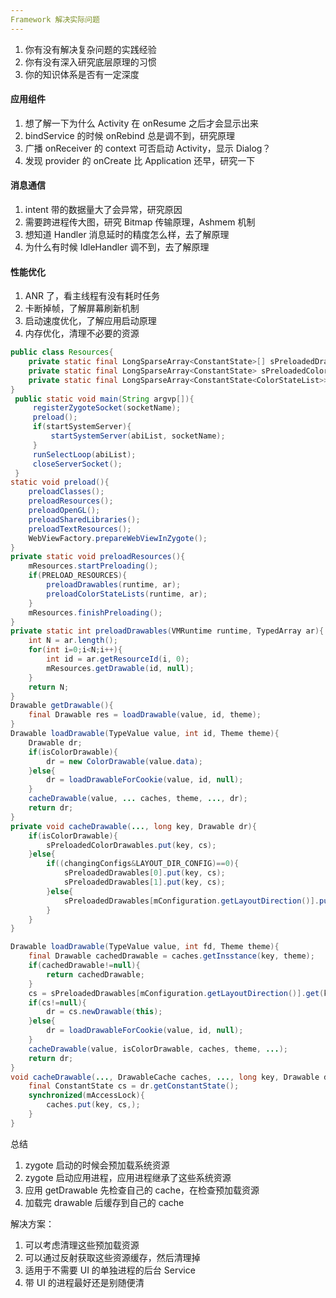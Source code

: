 ```yaml
---
Framework 解决实际问题
---
```


1. 你有没有解决复杂问题的实践经验
2. 你有没有深入研究底层原理的习惯
3. 你的知识体系是否有一定深度

#### 应用组件

1. 想了解一下为什么 Activity 在 onResume 之后才会显示出来
2. bindService 的时候 onRebind 总是调不到，研究原理
3. 广播 onReceiver 的 context 可否启动 Activity，显示 Dialog？
4. 发现 provider 的 onCreate 比 Application 还早，研究一下

#### 消息通信

1. intent 带的数据量大了会异常，研究原因
2. 需要跨进程传大图，研究 Bitmap 传输原理，Ashmem 机制
3. 想知道 Handler 消息延时的精度怎么样，去了解原理
4. 为什么有时候 IdleHandler 调不到，去了解原理

#### 性能优化

1. ANR 了，看主线程有没有耗时任务
2. 卡断掉帧，了解屏幕刷新机制
3. 启动速度优化，了解应用启动原理
4. 内存优化，清理不必要的资源

```java
public class Resources{
	private static final LongSparseArray<ConstantState>[] sPreloadedDrawables;
    private static final LongSparseArray<ConstantState> sPreloadedColorDrawableds = new LongSparseArray<>();
    private static final LongSparseArray<ConstantState<ColorStateList>> sPreloadedColorStateLists = new LongSparseArray<>();
}
 public static void main(String argvp[]){
     registerZygoteSocket(socketName);
     preload();
     if(startSystemServer){
         startSystemServer(abiList, socketName);
     }
     runSelectLoop(abiList);
     closeServerSocket();
 }
static void preload(){
    preloadClasses();
    preloadResources();
    preloadOpenGL();
    preloadSharedLibraries();
    preloadTextResources();
    WebViewFactory.prepareWebViewInZygote();
}
private static void preloadResources(){
    mResources.startPreloading();
    if(PRELOAD_RESOURCES){
        preloadDrawables(runtime, ar);
        preloadColorStateLists(runtime, ar);
    }
    mResources.finishPreloading();
}
private static int preloadDrawables(VMRuntime runtime, TypedArray ar){
    int N = ar.length();
    for(int i=0;i<N;i++){
        int id = ar.getResourceId(i, 0);
        mResources.getDrawable(id, null);
    }
    return N;
}
Drawable getDrawable(){
    final Drawable res = loadDrawable(value, id, theme);
}
Drawable loadDrawable(TypeValue value, int id, Theme theme){
    Drawable dr;
    if(isColorDrawable){
        dr = new ColorDrawable(value.data);
    }else{
        dr = loadDrawableForCookie(value, id, null);
    }
    cacheDrawable(value, ... caches, theme, ..., dr);
    return dr;
}
private void cacheDrawable(..., long key, Drawable dr){
    if(isColorDrawable){
        sPreloadedColorDrawables.put(key, cs);
    }else{
        if((changingConfigs&LAYOUT_DIR_CONFIG)==0){
            sPreloadedDrawables[0].put(key, cs);
            sPreloadedDrawables[1].put(key, cs);
        }else{
            sPreloadedDrawables[mConfiguration.getLayoutDirection()].put(key, cs);
        }
    }
}

Drawable loadDrawable(TypeValue value, int fd, Theme theme){
    final Drawable cachedDrawable = caches.getInsstance(key, theme);
    if(cachedDrawable!=null){
        return cachedDrawable;
    }
    cs = sPreloadedDrawables[mConfiguration.getLayoutDirection()].get(key);
    if(cs!=null){
        dr = cs.newDrawable(this);
    }else{
        dr = loadDrawableForCookie(value, id, null);
    }
    cacheDrawable(value, isColorDrawable, caches, theme, ...);
    return dr;
}
void cacheDrawable(..., DrawableCache caches, ..., long key, Drawable dr){
    final ConstantState cs = dr.getConstantState();
    synchronized(mAccessLock){
        caches.put(key, cs,);
    }
}
```

总结

1. zygote 启动的时候会预加载系统资源
2. zygote 启动应用进程，应用进程继承了这些系统资源
3. 应用 getDrawable 先检查自己的 cache，在检查预加载资源
4. 加载完 drawable 后缓存到自己的 cache

解决方案：

1. 可以考虑清理这些预加载资源
2. 可以通过反射获取这些资源缓存，然后清理掉
3. 适用于不需要 UI 的单独进程的后台 Service
4. 带 UI 的进程最好还是别随便清

